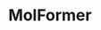 ---
layout: page
title: MolFormer
description: Large-Scale Chemical Language Representations Capture Molecular Structure and Properties
img: assets/img/projects/mol.png
importance: 5
related_publications: true
redirect: https://research.ibm.com/blog/molecular-transformer-discovery
github: https://github.com/IBM/molformer
---